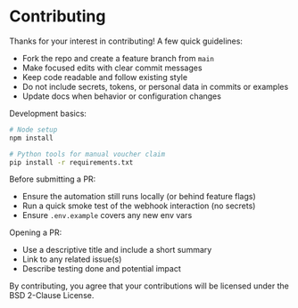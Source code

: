 # Contributing

Thanks for your interest in contributing! A few quick guidelines:

- Fork the repo and create a feature branch from `main`
- Make focused edits with clear commit messages
- Keep code readable and follow existing style
- Do not include secrets, tokens, or personal data in commits or examples
- Update docs when behavior or configuration changes

Development basics:

```bash
# Node setup
npm install

# Python tools for manual voucher claim
pip install -r requirements.txt
```

Before submitting a PR:

- Ensure the automation still runs locally (or behind feature flags)
- Run a quick smoke test of the webhook interaction (no secrets)
- Ensure `.env.example` covers any new env vars

Opening a PR:

- Use a descriptive title and include a short summary
- Link to any related issue(s)
- Describe testing done and potential impact

By contributing, you agree that your contributions will be licensed under the BSD 2-Clause License.
